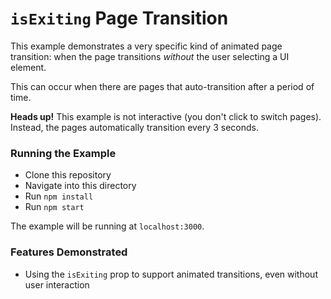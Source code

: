 # `isExiting` Page Transition

This example demonstrates a very specific kind of animated page transition: when the page
transitions _without_ the user selecting a UI element.

This can occur when there are pages that auto-transition after a period of time.

**Heads up!** This example is not interactive (you don't click to switch pages). Instead,
the pages automatically transition every 3 seconds.

### Running the Example

- Clone this repository
- Navigate into this directory
- Run `npm install`
- Run `npm start`

The example will be running at `localhost:3000`.

### Features Demonstrated

- Using the `isExiting` prop to support animated transitions, even without user
  interaction
